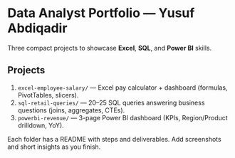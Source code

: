 # Data Analyst Portfolio — Yusuf Abdiqadir

Three compact projects to showcase **Excel**, **SQL**, and **Power BI** skills.

## Projects
1. `excel-employee-salary/` — Excel pay calculator + dashboard (formulas, PivotTables, slicers).
2. `sql-retail-queries/` — 20–25 SQL queries answering business questions (joins, aggregates, CTEs).
3. `powerbi-revenue/` — 3-page Power BI dashboard (KPIs, Region/Product drilldown, YoY).

Each folder has a README with steps and deliverables. Add screenshots and short insights as you finish.
